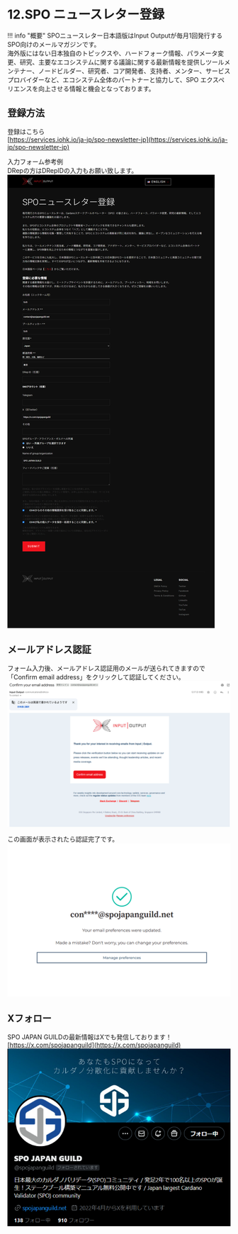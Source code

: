 # **12.SPO ニュースレター登録**

!!! info "概要"
    SPOニュースレター日本語版はInput Outputが毎月1回発行するSPO向けのメールマガジンです。  
    海外版にはない日本独自のトピックスや、ハードフォーク情報、パラメータ変更、研究、主要なエコシステムに関する議論に関する最新情報を提供しツールメンテナー、ノードビルダー、研究者、コア開発者、支持者、メンター、サービスプロバイダーなど、エコシステム全体のパートナーと協力して、SPO エクスペリエンスを向上させる情報と機会となっております。

## 登録方法

登録はこちら  
[https://services.iohk.io/ja-jp/spo-newsletter-jp](https://services.iohk.io/ja-jp/spo-newsletter-jp)

入力フォーム参考例  
DRepの方はDRepIDの入力もお願い致します。
[![](../images/spo-newsletter-jp.png)](../images/spo-newsletter-jp.png)

## メールアドレス認証
フォーム入力後、メールアドレス認証用のメールが送られてきますので「Confirm email address」をクリックして認証してください。
![](../images/spo-newsletter-jp2.png)

この画面が表示されたら認証完了です。  
![](../images/spo-newsletter-jp3.png)

## Xフォロー
SPO JAPAN GUILDの最新情報はXでも発信しております！  
[https://x.com/spojapanguild](https://x.com/spojapanguild)  
![](../images/sjg-x.png)